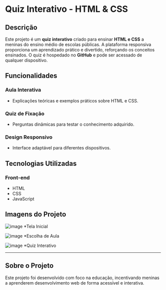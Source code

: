 # Quiz Interativo - HTML & CSS

## Descrição

Este projeto é um **quiz interativo** criado para ensinar **HTML e CSS** a meninas do ensino médio de escolas públicas. A plataforma responsiva proporciona um aprendizado prático e divertido, reforçando os conceitos ensinados. O quiz é hospedado no **GitHub** e pode ser acessado de qualquer dispositivo.

## Funcionalidades

### Aula Interativa
- Explicações teóricas e exemplos práticos sobre HTML e CSS.

### Quiz de Fixação
- Perguntas dinâmicas para testar o conhecimento adquirido.

### Design Responsivo
- Interface adaptável para diferentes dispositivos.

## Tecnologias Utilizadas

### Front-end
- HTML
- CSS
- JavaScript

## Imagens do Projeto

![image](https://github.com/user-attachments/assets/393e0e67-1a7f-46be-b15c-0b74c9f67d04)
*Tela Inicial

![image](https://github.com/user-attachments/assets/db9c1299-9f2c-4933-95e5-582a6bd03357)
*Escolha de Aula

![image](https://github.com/user-attachments/assets/7303d19b-63dc-4619-8ca0-31188ec147ad)
*Quiz Interativo

---

## Sobre o Projeto

Este projeto foi desenvolvido com foco na educação, incentivando meninas a aprenderem desenvolvimento web de forma acessível e interativa.

